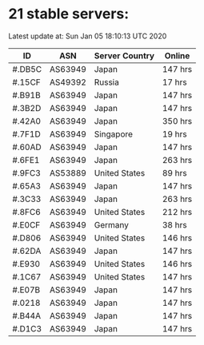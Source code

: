 # 21 stable servers:

Latest update at: Sun Jan 05 18:10:13 UTC 2020

| ID | ASN | Server Country | Online |
| -- | --- | -------------- | ------ |
| #.DB5C | AS63949 | Japan | 147 hrs |
| #.15CF | AS49392 | Russia | 17 hrs |
| #.B91B | AS63949 | Japan | 147 hrs |
| #.3B2D | AS63949 | Japan | 147 hrs |
| #.42A0 | AS63949 | Japan | 350 hrs |
| #.7F1D | AS63949 | Singapore | 19 hrs |
| #.60AD | AS63949 | Japan | 147 hrs |
| #.6FE1 | AS63949 | Japan | 263 hrs |
| #.9FC3 | AS53889 | United States | 89 hrs |
| #.65A3 | AS63949 | Japan | 147 hrs |
| #.3C33 | AS63949 | Japan | 263 hrs |
| #.8FC6 | AS63949 | United States | 212 hrs |
| #.E0CF | AS63949 | Germany | 38 hrs |
| #.D806 | AS63949 | United States | 146 hrs |
| #.62DA | AS63949 | Japan | 147 hrs |
| #.E930 | AS63949 | United States | 146 hrs |
| #.1C67 | AS63949 | United States | 147 hrs |
| #.E07B | AS63949 | Japan | 147 hrs |
| #.0218 | AS63949 | Japan | 147 hrs |
| #.B44A | AS63949 | Japan | 147 hrs |
| #.D1C3 | AS63949 | Japan | 147 hrs |

